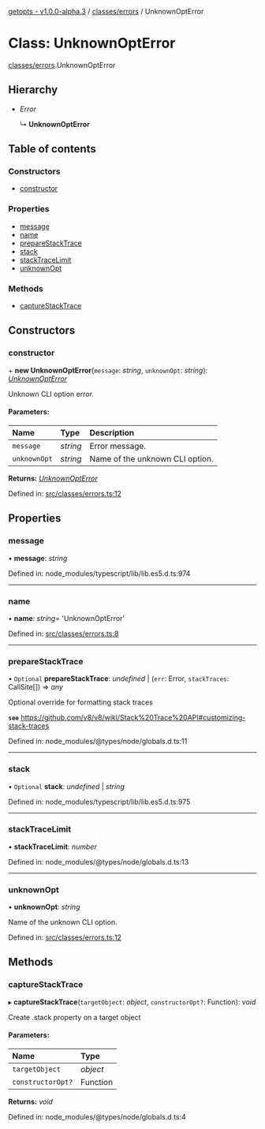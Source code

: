 [getopts - v1.0.0-alpha.3](../README.md) / [classes/errors](../modules/classes_errors.md) / UnknownOptError

# Class: UnknownOptError

[classes/errors](../modules/classes_errors.md).UnknownOptError

## Hierarchy

- _Error_

  ↳ **UnknownOptError**

## Table of contents

### Constructors

- [constructor](classes_errors.unknownopterror.md#constructor)

### Properties

- [message](classes_errors.unknownopterror.md#message)
- [name](classes_errors.unknownopterror.md#name)
- [prepareStackTrace](classes_errors.unknownopterror.md#preparestacktrace)
- [stack](classes_errors.unknownopterror.md#stack)
- [stackTraceLimit](classes_errors.unknownopterror.md#stacktracelimit)
- [unknownOpt](classes_errors.unknownopterror.md#unknownopt)

### Methods

- [captureStackTrace](classes_errors.unknownopterror.md#capturestacktrace)

## Constructors

### constructor

\+ **new UnknownOptError**(`message`: _string_, `unknownOpt`: _string_): [_UnknownOptError_](classes_errors.unknownopterror.md)

Unknown CLI option error.

#### Parameters:

| Name         | Type     | Description                     |
| :----------- | :------- | :------------------------------ |
| `message`    | _string_ | Error message.                  |
| `unknownOpt` | _string_ | Name of the unknown CLI option. |

**Returns:** [_UnknownOptError_](classes_errors.unknownopterror.md)

Defined in: [src/classes/errors.ts:12](https://github.com/prasadrajandran/node-getopts/blob/1bad317/src/classes/errors.ts#L12)

## Properties

### message

• **message**: _string_

Defined in: node_modules/typescript/lib/lib.es5.d.ts:974

---

### name

• **name**: _string_= 'UnknownOptError'

Defined in: [src/classes/errors.ts:8](https://github.com/prasadrajandran/node-getopts/blob/1bad317/src/classes/errors.ts#L8)

---

### prepareStackTrace

• `Optional` **prepareStackTrace**: _undefined_ \| (`err`: Error, `stackTraces`: CallSite[]) => _any_

Optional override for formatting stack traces

**`see`** https://github.com/v8/v8/wiki/Stack%20Trace%20API#customizing-stack-traces

Defined in: node_modules/@types/node/globals.d.ts:11

---

### stack

• `Optional` **stack**: _undefined_ \| _string_

Defined in: node_modules/typescript/lib/lib.es5.d.ts:975

---

### stackTraceLimit

• **stackTraceLimit**: _number_

Defined in: node_modules/@types/node/globals.d.ts:13

---

### unknownOpt

• **unknownOpt**: _string_

Name of the unknown CLI option.

Defined in: [src/classes/errors.ts:12](https://github.com/prasadrajandran/node-getopts/blob/1bad317/src/classes/errors.ts#L12)

## Methods

### captureStackTrace

▸ **captureStackTrace**(`targetObject`: _object_, `constructorOpt?`: Function): _void_

Create .stack property on a target object

#### Parameters:

| Name              | Type     |
| :---------------- | :------- |
| `targetObject`    | _object_ |
| `constructorOpt?` | Function |

**Returns:** _void_

Defined in: node_modules/@types/node/globals.d.ts:4
